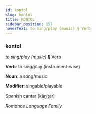 ```yaml
---
id: kontol
slug: kontol
title: KONTOL
sidebar_position: 157
hoverText: to sing/play (music) § Verb
---
```


### kontol

*to sing/play (music)* **§** Verb

**Verb**: to sing/play (instrument-wise)

**Noun**: a song/music

**Modifier**: singable/playable

Spanish cantar [kãn̪ˈt̪aɾ]

*Romance Language Family*